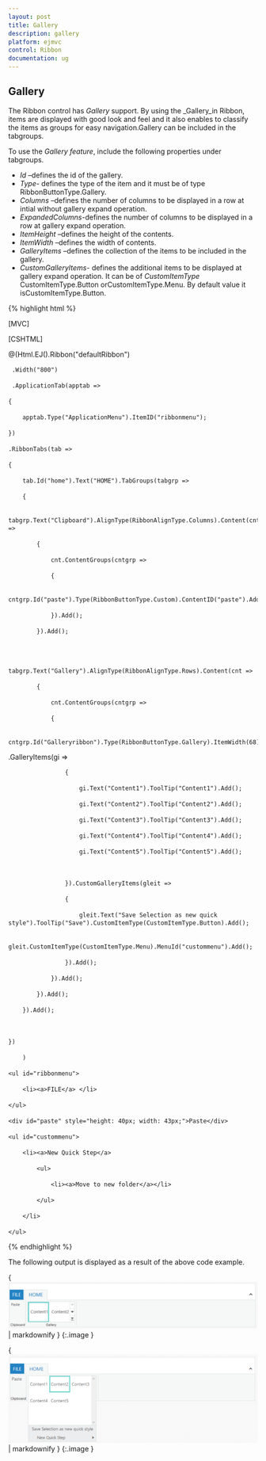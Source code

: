 ```yaml
---
layout: post
title: Gallery
description: gallery
platform: ejmvc
control: Ribbon
documentation: ug
---
```


## Gallery

The Ribbon control has _Gallery_ support. By using the _Gallery_in Ribbon, items are displayed with good look and feel and it also enables to classify the items as groups for easy navigation.Gallery can be included in the tabgroups.

To use the _Gallery feature_, include the following properties under tabgroups.

* _Id_ –defines the id of the gallery.
* _Type_- defines the type of the item and it must be of type RibbonButtonType.Gallery.
* _Columns_ –defines the number of columns to be displayed in a row at intial without gallery expand operation.
* _ExpandedColumns_-defines the number of columns to be displayed in a row at gallery expand operation.
* _ItemHeight_ –defines the height of the  contents.
* _ItemWidth_ –defines the width of contents.
* _GalleryItems_ –defines the collection of the items to be included in the gallery.
* _CustomGalleryItems_- defines the additional items to be  displayed at gallery expand operation. It can be of _CustomItemType_ CustomItemType.Button orCustomItemType.Menu. By default value it isCustomItemType.Button.



{% highlight html %}



[MVC]



[CSHTML]

@(Html.EJ().Ribbon("defaultRibbon")

     .Width("800")

     .ApplicationTab(apptab =>

    {

        apptab.Type("ApplicationMenu").ItemID("ribbonmenu");

    })

    .RibbonTabs(tab =>

    {

        tab.Id("home").Text("HOME").TabGroups(tabgrp =>

        {

            tabgrp.Text("Clipboard").AlignType(RibbonAlignType.Columns).Content(cnt =>

            {

                cnt.ContentGroups(cntgrp =>

                {

                    cntgrp.Id("paste").Type(RibbonButtonType.Custom).ContentID("paste").Add();

                }).Add();

            }).Add();



            tabgrp.Text("Gallery").AlignType(RibbonAlignType.Rows).Content(cnt =>

            {

                cnt.ContentGroups(cntgrp =>

                {

                    cntgrp.Id("Galleryribbon").Type(RibbonButtonType.Gallery).ItemWidth(68).ItemHeight(54).Columns(2).ExpandedColumns(3)

.GalleryItems(gi =>

                    {

                        gi.Text("Content1").ToolTip("Content1").Add();

                        gi.Text("Content2").ToolTip("Content2").Add();

                        gi.Text("Content3").ToolTip("Content3").Add();

                        gi.Text("Content4").ToolTip("Content4").Add();

                        gi.Text("Content5").ToolTip("Content5").Add();



                    }).CustomGalleryItems(gleit =>

                    {

                        gleit.Text("Save Selection as new quick style").ToolTip("Save").CustomItemType(CustomItemType.Button).Add();

                                                       gleit.CustomItemType(CustomItemType.Menu).MenuId("custommenu").Add();

                    }).Add();

                }).Add();

            }).Add();

        }).Add();



    })

        )

    <ul id="ribbonmenu">

        <li><a>FILE</a> </li>

    </ul>

    <div id="paste" style="height: 40px; width: 43px;">Paste</div>

    <ul id="custommenu">

        <li><a>New Quick Step</a>

            <ul>

                <li><a>Move to new folder</a></li>

            </ul>

        </li>

    </ul>



{% endhighlight %}



The following output is displayed as a result of the above code example.

{ ![](Gallery_images/Gallery_img1.png) | markdownify }
{:.image }


{ ![](Gallery_images/Gallery_img2.png) | markdownify }
{:.image }


